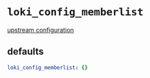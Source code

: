 
# `loki_config_memberlist`

[upstream configuration](https://grafana.com/docs/loki/latest/configuration/#memberlist_config)

## defaults

```yaml
loki_config_memberlist: {}
```
